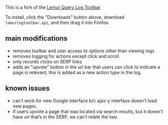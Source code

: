This is a fork of the [Lemur Query Log Toolbar](http://www.lemurproject.org/querylogtoolbar/)

To install, click the "Downloads" button above, download `lemurlogtoolbar.xpi`, and then drag it into Firefox.

main modifications
------------------

* removes toolbar and user access to options other than viewing logs
* removes logging for actions except click and scroll.
* only records clicks on SERP links
* adds an "upvote" button in the url bar that users can click to indicate a page is relevant; this is added as a new action type in the log.

known issues
------------
* can’t work for new Google interface b/c ajax-y interface doesn’t load new pages.
* if users upvote a page that was located via search results, but it doesn’t have url that’s in the SERP, we can’t relate the two.
